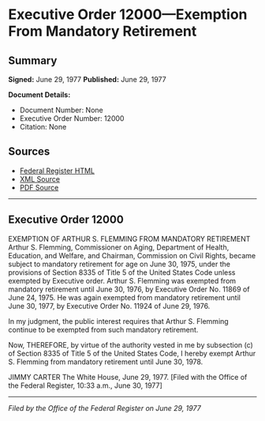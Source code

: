# Executive Order 12000—Exemption From Mandatory Retirement

## Summary

**Signed:** June 29, 1977
**Published:** June 29, 1977

**Document Details:**
- Document Number: None
- Executive Order Number: 12000
- Citation: None

## Sources
- [Federal Register HTML](https://www.presidency.ucsb.edu/documents/executive-order-12000-exemption-from-mandatory-retirement)
- [XML Source](None)
- [PDF Source](None)

---

## Executive Order 12000

EXEMPTION OF ARTHUR S. FLEMMING FROM MANDATORY RETIREMENT
Arthur S. Flemming, Commissioner on Aging, Department of Health, Education, and Welfare, and Chairman, Commission on Civil Rights, became subject to mandatory retirement for age on June 30, 1975, under the provisions of Section 8335 of Title 5 of the United States Code unless exempted by Executive order. Arthur S. Flemming was exempted from mandatory retirement until June 30, 1976, by Executive Order No. 11869 of June 24, 1975. He was again exempted from mandatory retirement until June 30, 1977, by Executive Order No. 11924 of June 29, 1976.

In my judgment, the public interest requires that Arthur S. Flemming continue to be exempted from such mandatory retirement.

Now, THEREFORE, by virtue of the authority vested in me by subsection (c) of Section 8335 of Title 5 of the United States Code, I hereby exempt Arthur S. Flemming from mandatory retirement until June 30, 1978.

JIMMY CARTER
The White House, June 29, 1977.
[Filed with the Office of the Federal Register, 10:33 a.m., June 30, 1977]

---

*Filed by the Office of the Federal Register on June 29, 1977*
